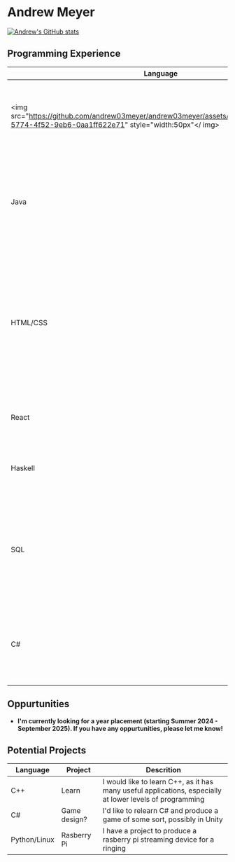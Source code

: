 # Andrew Meyer

[![Andrew's GitHub stats](https://github-readme-stats.vercel.app/api?username=andrew03meyer)](https://github.com/andrew03meyer/github-readme-stats)

## Programming Experience
| Language | Experience     | Description |
| -------- | -------------- | -------------------------------------------------------------------------------------------- |
| <img src="https://github.com/andrew03meyer/andrew03meyer/assets/128401407/f112b761-5774-4f52-9eb6-0aa1ff622e71" style="width:50px"</ img> | GCSE, A-Level  (4 years) | I have used python for a number of projects at A-Level and GCSE, and a couple at university. |
| Java      | University    (2 years) | Java was introduced to me as the main language at university. I have been using it for most programming since |
| HTML/CSS | University (2 years) | These were introduced to me at A-Level, but I only really started working with it at university. I have developed my knowledge mainly in personal projects |
| React | Personal (1 year) | I started using react to build my website ([Repos](https://github.com/andrew03meyer/Andrew-Meyer)) |
| Haskell | University (2 months) | I have just started to learn Haskell for one of my university modules |
| SQL | University/A-Level (4 years) | I have done some SQL at A-Level and more at university. I have also had some work experience where the main laguage was SQL |
| C# | Personal (1 month) | I took part in some extra curricular studying of C# in a course. It gave me an introduction to C# |

## Oppurtunities
 - **I'm currently looking for a year placement (starting Summer 2024 - September 2025). If you have any oppurtunities, please let me know!**

## Potential Projects
| Language | Project | Descrition |
| -------- | ------- | ---------- |
| C++ | Learn | I would like to learn C++, as it has many useful applications, especially at lower levels of programming |
| C# | Game design? | I'd like to relearn C# and produce a game of some sort, possibly in Unity |
| Python/Linux | Rasberry Pi | I have a project to produce a rasberry pi streaming device for a ringing |
<!---
andrew03meyer/andrew03meyer is a ✨ special ✨ repository because its `README.md` (this file) appears on your GitHub profile.
You can click the Preview link to take a look at your changes.
--->

